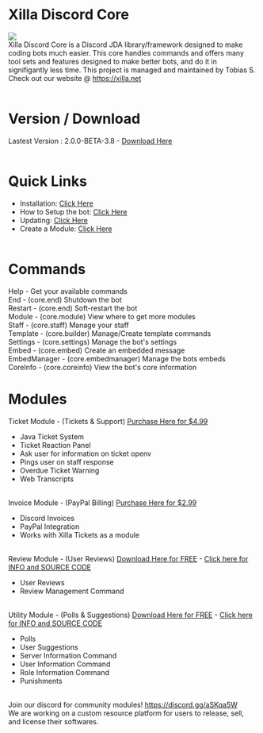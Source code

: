 # Xilla Discord Core<br>
[![](https://jitpack.io/v/XillaTech/Xilla-Discord-Core.svg)](https://jitpack.io/#XillaTech/Xilla-Discord-Core)<br>
Xilla Discord Core is a Discord JDA library/framework designed to make coding bots much easier. This core handles commands and offers many tool sets and features designed to make better bots, and do it in signifigantly less time. This project is managed and maintained by Tobias S. Check out our website @ <a href="https://xilla.net">https://xilla.net</a><br><br>

# Version / Download<br>
Lastest Version : 2.0.0-BETA-3.8 - <a href="https://github.com/XillaTech/Xilla-Discord-Core/raw/master/target/Xilla-Discord-Core-v2.0.0-BETA-3.jar">Download Here</a><br><br>

# Quick Links<br>
 - Installation: <a href="https://github.com/XillaTech/Xilla-Discord-Core/wiki/Installation">Click Here</a><br>
 - How to Setup the bot: <a href="https://github.com/XillaTech/Xilla-Discord-Core/wiki/Setup">Click Here</a><br>
 - Updating: <a href="https://github.com/XillaTech/Xilla-Discord-Core/wiki/Updating">Click Here</a><br>
 - Create a Module: <a href="https://github.com/XillaTech/Xilla-Discord-Core/wiki/Creating-a-Java-Module">Click Here</a><br><br>

# Commands<br>
 Help - Get your available commands<br>
 End - (core.end) Shutdown the bot<br>
 Restart - (core.end) Soft-restart the bot<br>
 Module - (core.module) View where to get more modules<br>
 Staff - (core.staff) Manage your staff<br>
 Template - (core.builder) Manage/Create template commands<br>
 Settings - (core.settings) Manage the bot's settings<br>
 Embed - (core.embed) Create an embedded message<br>
 EmbedManager - (core.embedmanager) Manage the bots embeds<br>
 CoreInfo - (core.coreinfo) View the bot's core information<br>

# Modules<br> 
Ticket Module - (Tickets & Support) <a href="https://www.mc-market.org/resources/16500/">Purchase Here for $4.99</a><br>
- Java Ticket System<br>
- Ticket Reaction Panel<br>
- Ask user for information on ticket openv
- Pings user on staff response<br>
- Overdue Ticket Warning<br>
- Web Transcripts<br><br>

Invoice Module - (PayPal Billing) <a href="https://www.mc-market.org/resources/16811/">Purchase Here for $2.99</a><br>
- Discord Invoices<br>
- PayPal Integration<br>
- Works with Xilla Tickets as a module<br><br>

Review Module - (User Reviews) <a href="https://api.xilla.net/download/ReviewBot-1.0-SNAPSHOT.jar">Download Here for FREE</a> - <a href="https://github.com/XillaTech/Xilla-Discord-Core/tree/master/Official%20Modules/ReviewBot">Click here for INFO and SOURCE CODE</a><br>
- User Reviews<br>
- Review Management Command<br><br>

Utility Module - (Polls & Suggestions) <a href="https://api.xilla.net/download/UtilityBot-1.0-SNAPSHOT.jar">Download Here for FREE</a> - <a href="https://github.com/XillaTech/Xilla-Discord-Core/tree/master/Official%20Modules/UtilityBot">Click here for INFO and SOURCE CODE</a><br>
- Polls<br>
- User Suggestions<br>
- Server Information Command<br>
- User Information Command<br>
- Role Information Command<br>
- Punishments<br><br>

Join our discord for community modules! https://discord.gg/aSKqa5W<br>
We are working on a custom resource platform for users to release, sell, and license their softwares.<br><br>
